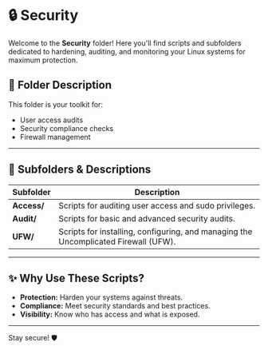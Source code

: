 
# 🔒 Security

Welcome to the **Security** folder! Here you'll find scripts and subfolders dedicated to hardening, auditing, and monitoring your Linux systems for maximum protection.

## 📂 Folder Description
This folder is your toolkit for:
- User access audits
- Security compliance checks
- Firewall management

---

## 📜 Subfolders & Descriptions
| Subfolder | Description |
|-----------|-------------|
| **Access/** | Scripts for auditing user access and sudo privileges. |
| **Audit/** | Scripts for basic and advanced security audits. |
| **UFW/** | Scripts for installing, configuring, and managing the Uncomplicated Firewall (UFW). |

---

## ✨ Why Use These Scripts?
- **Protection:** Harden your systems against threats.
- **Compliance:** Meet security standards and best practices.
- **Visibility:** Know who has access and what is exposed.

---

Stay secure! 🛡️
